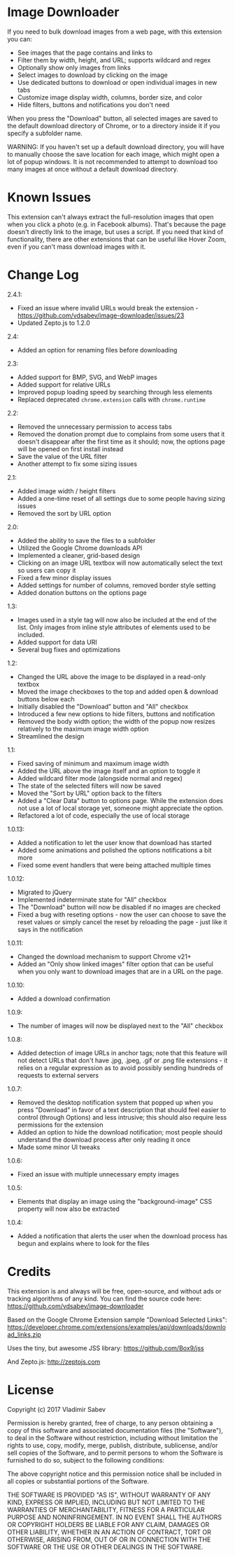 Image Downloader
================
If you need to bulk download images from a web page, with this extension you can:
- See images that the page contains and links to
- Filter them by width, height, and URL; supports wildcard and regex
- Optionally show only images from links
- Select images to download by clicking on the image
- Use dedicated buttons to download or open individual images in new tabs
- Customize image display width, columns, border size, and color
- Hide filters, buttons and notifications you don't need

When you press the "Download" button, all selected images are saved to the default download directory of Chrome, or to a directory inside it if you specify a subfolder name.

WARNING: If you haven't set up a default download directory, you will have to manually choose the save location for each image, which might open a lot of popup windows. It is not recommended to attempt to download too many images at once without a default download directory.

Known Issues
================
This extension can't always extract the full-resolution images that open when you click a photo (e.g. in Facebook albums). That's because the page doesn't directly link to the image, but uses a script.
If you need that kind of functionality, there are other extensions that can be useful like Hover Zoom, even if you can't mass download images with it.

Change Log
================
2.4.1:
- Fixed an issue where invalid URLs would break the extension - https://github.com/vdsabev/image-downloader/issues/23
- Updated Zepto.js to 1.2.0

2.4:
- Added an option for renaming files before downloading

2.3:
- Added support for BMP, SVG, and WebP images
- Added support for relative URLs
- Improved popup loading speed by searching through less elements
- Replaced deprecated `chrome.extension` calls with `chrome.runtime`

2.2:
- Removed the unnecessary permission to access tabs
- Removed the donation prompt due to complains from some users that it doesn't disappear after the first time as it should; now, the options page will be opened on first install instead
- Save the value of the URL filter
- Another attempt to fix some sizing issues

2.1:
- Added image width / height filters
- Added a one-time reset of all settings due to some people having sizing issues
- Removed the sort by URL option

2.0:
- Added the ability to save the files to a subfolder
- Utilized the Google Chrome downloads API
- Implemented a cleaner, grid-based design
- Clicking on an image URL textbox will now automatically select the text so users can copy it
- Fixed a few minor display issues
- Added settings for number of columns, removed border style setting
- Added donation buttons on the options page

1.3:
- Images used in a style tag will now also be included at the end of the list. Only images from inline style attributes of elements used to be included.
- Added support for data URI
- Several bug fixes and optimizations

1.2:
- Changed the URL above the image to be displayed in a read-only textbox
- Moved the image checkboxes to the top and added open & download buttons below each
- Initially disabled the "Download" button and "All" checkbox
- Introduced a few new options to hide filters, buttons and notification
- Removed the body width option; the width of the popup now resizes relatively to the maximum image width option
- Streamlined the design

1.1:
- Fixed saving of minimum and maximum image width
- Added the URL above the image itself and an option to toggle it
- Added wildcard filter mode (alongside normal and regex)
- The state of the selected filters will now be saved
- Moved the "Sort by URL" option back to the filters
- Added a "Clear Data" button to options page. While the extension does not use a lot of local storage yet, someone might appreciate the option.
- Refactored a lot of code, especially the use of local storage

1.0.13:
- Added a notification to let the user know that download has started
- Added some animations and polished the options notifications a bit more
- Fixed some event handlers that were being attached multiple times

1.0.12:
- Migrated to jQuery
- Implemented indeterminate state for "All" checkbox
- The "Download" button will now be disabled if no images are checked
- Fixed a bug with reseting options - now the user can choose to save the reset values or simply cancel the reset by reloading the page - just like it says in the notification

1.0.11:
- Changed the download mechanism to support Chrome v21+
- Added an "Only show linked images" filter option that can be useful when you only want to download images that are in a URL on the page.

1.0.10:
- Added a download confirmation

1.0.9:
- The number of images will now be displayed next to the "All" checkbox

1.0.8:
- Added detection of image URLs in anchor tags; note that this feature will not detect URLs that don't have .jpg, .jpeg, .gif or .png file extensions - it relies on a regular expression as to avoid possibly sending hundreds of requests to external servers

1.0.7:
- Removed the desktop notification system that popped up when you press "Download" in favor of a text description that should feel easier to control (through Options) and less intrusive; this should also require less permissions for the extension
- Added an option to hide the download notification; most people should understand the download process after only reading it once
- Made some minor UI tweaks

1.0.6:
- Fixed an issue with multiple unnecessary empty images

1.0.5:
- Elements that display an image using the "background-image" CSS property will now also be extracted

1.0.4:
- Added a notification that alerts the user when the download process has begun and explains where to look for the files

Credits
================
This extension is and always will be free, open-source, and without ads or tracking algorithms of any kind. You can find the source code here: https://github.com/vdsabev/image-downloader

Based on the Google Chrome Extension sample "Download Selected Links": https://developer.chrome.com/extensions/examples/api/downloads/download_links.zip

Uses the tiny, but awesome JSS library: https://github.com/Box9/jss

And Zepto.js: http://zeptojs.com

License
=======
Copyright (c) 2017 Vladimir Sabev

Permission is hereby granted, free of charge, to any person
obtaining a copy of this software and associated documentation
files (the "Software"), to deal in the Software without
restriction, including without limitation the rights to use,
copy, modify, merge, publish, distribute, sublicense, and/or sell
copies of the Software, and to permit persons to whom the
Software is furnished to do so, subject to the following
conditions:

The above copyright notice and this permission notice shall be
included in all copies or substantial portions of the Software.

THE SOFTWARE IS PROVIDED "AS IS", WITHOUT WARRANTY OF ANY KIND,
EXPRESS OR IMPLIED, INCLUDING BUT NOT LIMITED TO THE WARRANTIES
OF MERCHANTABILITY, FITNESS FOR A PARTICULAR PURPOSE AND
NONINFRINGEMENT. IN NO EVENT SHALL THE AUTHORS OR COPYRIGHT
HOLDERS BE LIABLE FOR ANY CLAIM, DAMAGES OR OTHER LIABILITY,
WHETHER IN AN ACTION OF CONTRACT, TORT OR OTHERWISE, ARISING
FROM, OUT OF OR IN CONNECTION WITH THE SOFTWARE OR THE USE OR
OTHER DEALINGS IN THE SOFTWARE.
